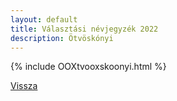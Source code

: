 ```yaml
---
layout: default
title: Választási névjegyzék 2022
description: Ötvöskónyi
---
```


{% include OOXtvooxskoonyi.html %}

[Vissza](./)
